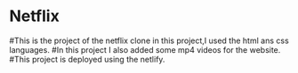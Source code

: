 # Netflix
#This is the project of the netflix clone in this project,I used the html ans css languages.
#In this project I also added some mp4 videos for the website.
#This project is deployed using the netlify.
